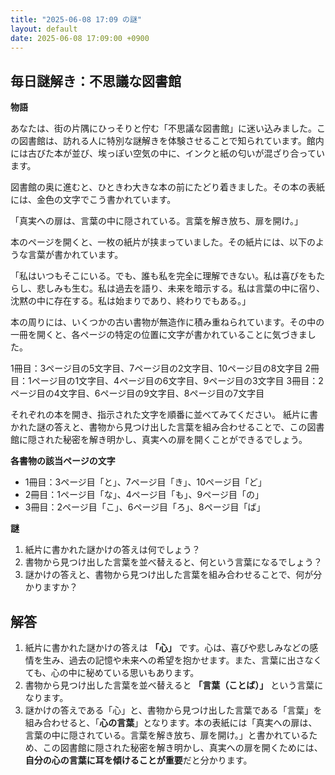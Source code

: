 ```yaml
---
title: "2025-06-08 17:09 の謎"
layout: default
date: 2025-06-08 17:09:00 +0900
---
```

## 毎日謎解き：不思議な図書館

**物語**

あなたは、街の片隅にひっそりと佇む「不思議な図書館」に迷い込みました。この図書館は、訪れる人に特別な謎解きを体験させることで知られています。館内には古びた本が並び、埃っぽい空気の中に、インクと紙の匂いが混ざり合っています。

図書館の奥に進むと、ひときわ大きな本の前にたどり着きました。その本の表紙には、金色の文字でこう書かれています。

「真実への扉は、言葉の中に隠されている。言葉を解き放ち、扉を開け。」

本のページを開くと、一枚の紙片が挟まっていました。その紙片には、以下のような言葉が書かれています。

「私はいつもそこにいる。でも、誰も私を完全に理解できない。私は喜びをもたらし、悲しみも生む。私は過去を語り、未来を暗示する。私は言葉の中に宿り、沈黙の中に存在する。私は始まりであり、終わりでもある。」

本の周りには、いくつかの古い書物が無造作に積み重ねられています。その中の一冊を開くと、各ページの特定の位置に文字が書かれていることに気づきました。

1冊目：3ページ目の5文字目、7ページ目の2文字目、10ページ目の8文字目
2冊目：1ページ目の1文字目、4ページ目の6文字目、9ページ目の3文字目
3冊目：2ページ目の4文字目、6ページ目の9文字目、8ページ目の7文字目

それぞれの本を開き、指示された文字を順番に並べてみてください。
紙片に書かれた謎の答えと、書物から見つけ出した言葉を組み合わせることで、この図書館に隠された秘密を解き明かし、真実への扉を開くことができるでしょう。

**各書物の該当ページの文字**

*   1冊目：3ページ目「と」、7ページ目「き」、10ページ目「ど」
*   2冊目：1ページ目「な」、4ページ目「も」、9ページ目「の」
*   3冊目：2ページ目「こ」、6ページ目「ろ」、8ページ目「ば」

**謎**

1.  紙片に書かれた謎かけの答えは何でしょう？
2.  書物から見つけ出した言葉を並べ替えると、何という言葉になるでしょう？
3.  謎かけの答えと、書物から見つけ出した言葉を組み合わせることで、何が分かりますか？

## 解答

1.  紙片に書かれた謎かけの答えは **「心」** です。心は、喜びや悲しみなどの感情を生み、過去の記憶や未来への希望を抱かせます。また、言葉に出さなくても、心の中に秘めている思いもあります。
2.  書物から見つけ出した言葉を並べ替えると **「言葉（ことば）」** という言葉になります。
3.  謎かけの答えである「心」と、書物から見つけ出した言葉である「言葉」を組み合わせると、「**心の言葉**」となります。本の表紙には「真実への扉は、言葉の中に隠されている。言葉を解き放ち、扉を開け。」と書かれているため、この図書館に隠された秘密を解き明かし、真実への扉を開くためには、**自分の心の言葉に耳を傾けることが重要**だと分かります。

